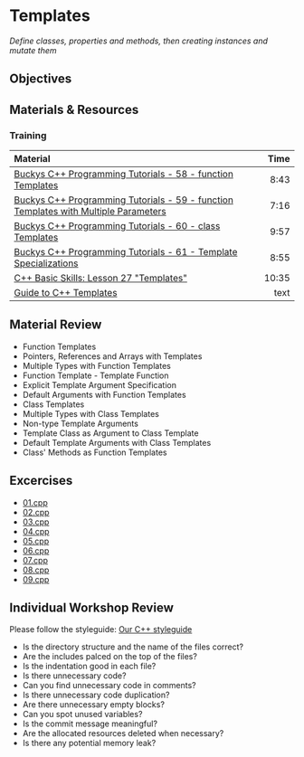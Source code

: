 # Templates
*Define classes, properties and methods, then creating instances and mutate them*

## Objectives

## Materials & Resources
### Training
| Material | Time |
|:---------|-----:|
| [Buckys C++ Programming Tutorials - 58 - function Templates](https://www.youtube.com/watch?v=W0aoAm6eYSk) | 8:43 |
| [Buckys C++ Programming Tutorials - 59 - function Templates with Multiple Parameters](https://www.youtube.com/watch?v=SeleR7PDs5Q) | 7:16 |
| [Buckys C++ Programming Tutorials - 60 - class Templates](https://www.youtube.com/watch?v=U2QvTsMvWmM) | 9:57 |
| [Buckys C++ Programming Tutorials - 61 - Template Specializations](https://www.youtube.com/watch?v=8kjVFp-Y4GA) | 8:55 |
| [C++ Basic Skills: Lesson 27 "Templates"](https://www.youtube.com/watch?v=BwOQqqRwgpA) | 10:35 |
| [Guide to C++ Templates](http://www.codeproject.com/Articles/257589/An-Idiots-Guide-to-Cplusplus-Templates-Part) | text |


## Material Review
 - Function Templates
 - Pointers, References and Arrays with Templates
 - Multiple Types with Function Templates
 - Function Template - Template Function
 - Explicit Template Argument Specification
 - Default Arguments with Function Templates
 - Class Templates
 - Multiple Types with Class Templates
 - Non-type Template Arguments
 - Template Class as Argument to Class Template
 - Default Template Arguments with Class Templates
 - Class' Methods as Function Templates
 

## Excercises
 - [01.cpp](workshop/01.cpp)
 - [02.cpp](workshop/02.cpp)
 - [03.cpp](workshop/03.cpp)
 - [04.cpp](workshop/04.cpp)
 - [05.cpp](workshop/05.cpp)
 - [06.cpp](workshop/06.cpp)
 - [07.cpp](workshop/07.cpp)
 - [08.cpp](workshop/08.cpp)
 - [09.cpp](workshop/09.cpp)


## Individual Workshop Review
Please follow the styleguide: [Our C++ styleguide](../../styleguide/cpp.md)

 - Is the directory structure and the name of the files correct?
 - Are the includes palced on the top of the files?
 - Is the indentation good in each file?
 - Is there unnecessary code?
 - Can you find unnecessary code in comments?
 - Is there unnecessary code duplication?
 - Are there unnecessary empty blocks?
 - Can you spot unused variables?
 - Is the commit message meaningful?
 - Are the allocated resources deleted when necessary?
 - Is there any potential memory leak?

